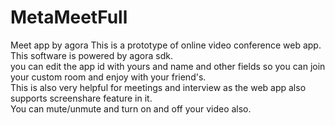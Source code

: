# MetaMeetFull
Meet app by agora
This is a prototype of online video conference web app.  
This software is powered by agora sdk.  
you can edit the app id with yours and name and other fields so you can join your custom room and enjoy with your friend's.  
This is also very helpful for meetings and interview as the web app also supports screenshare feature in it.  
You can mute/unmute and turn on and off your video also.
